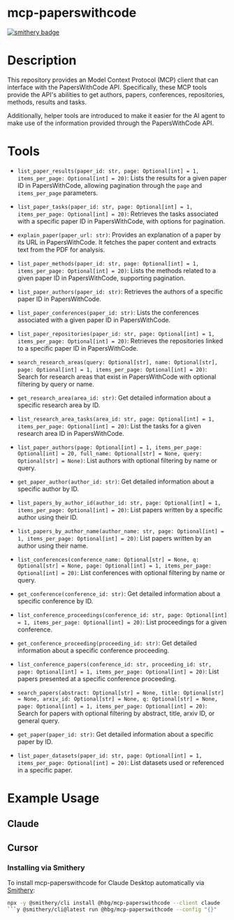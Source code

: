 # mcp-paperswithcode

[![smithery badge](https://smithery.ai/badge/@hbg/mcp-paperswithcode)](https://smithery.ai/server/@hbg/mcp-paperswithcode)

# Description

This repository provides an Model Context Protocol (MCP) client that can interface with the PapersWithCode API. Specifically, these MCP tools provide the API's abilities to get authors, papers, conferences, repositories, methods, results and tasks.

Additionally, helper tools are introduced to make it easier for the AI agent to make use of the information provided through the PapersWithCode API.

# Tools

- `list_paper_results(paper_id: str, page: Optional[int] = 1, items_per_page: Optional[int] = 20)`: Lists the results for a given paper ID in PapersWithCode, allowing pagination through the `page` and `items_per_page` parameters.

- `list_paper_tasks(paper_id: str, page: Optional[int] = 1, items_per_page: Optional[int] = 20)`: Retrieves the tasks associated with a specific paper ID in PapersWithCode, with options for pagination.

- `explain_paper(paper_url: str)`: Provides an explanation of a paper by its URL in PapersWithCode. It fetches the paper content and extracts text from the PDF for analysis.

- `list_paper_methods(paper_id: str, page: Optional[int] = 1, items_per_page: Optional[int] = 20)`: Lists the methods related to a given paper ID in PapersWithCode, supporting pagination.

- `list_paper_authors(paper_id: str)`: Retrieves the authors of a specific paper ID in PapersWithCode.

- `list_paper_conferences(paper_id: str)`: Lists the conferences associated with a given paper ID in PapersWithCode.

- `list_paper_repositories(paper_id: str, page: Optional[int] = 1, items_per_page: Optional[int] = 20)`: Retrieves the repositories linked to a specific paper ID in PapersWithCode.

- `search_research_areas(query: Optional[str], name: Optional[str], page: Optional[int] = 1, items_per_page: Optional[int] = 20)`: Search for research areas that exist in PapersWithCode with optional filtering by query or name.

- `get_research_area(area_id: str)`: Get detailed information about a specific research area by ID.

- `list_research_area_tasks(area_id: str, page: Optional[int] = 1, items_per_page: Optional[int] = 20)`: List the tasks for a given research area ID in PapersWithCode.

- `list_paper_authors(page: Optional[int] = 1, items_per_page: Optional[int] = 20, full_name: Optional[str] = None, query: Optional[str] = None)`: List authors with optional filtering by name or query.

- `get_paper_author(author_id: str)`: Get detailed information about a specific author by ID.

- `list_papers_by_author_id(author_id: str, page: Optional[int] = 1, items_per_page: Optional[int] = 20)`: List papers written by a specific author using their ID.

- `list_papers_by_author_name(author_name: str, page: Optional[int] = 1, items_per_page: Optional[int] = 20)`: List papers written by an author using their name.

- `list_conferences(conference_name: Optional[str] = None, q: Optional[str] = None, page: Optional[int] = 1, items_per_page: Optional[int] = 20)`: List conferences with optional filtering by name or query.

- `get_conference(conference_id: str)`: Get detailed information about a specific conference by ID.

- `list_conference_proceedings(conference_id: str, page: Optional[int] = 1, items_per_page: Optional[int] = 20)`: List proceedings for a given conference.

- `get_conference_proceeding(proceeding_id: str)`: Get detailed information about a specific conference proceeding.

- `list_conference_papers(conference_id: str, proceeding_id: str, page: Optional[int] = 1, items_per_page: Optional[int] = 20)`: List papers presented at a specific conference proceeding.

- `search_papers(abstract: Optional[str] = None, title: Optional[str] = None, arxiv_id: Optional[str] = None, q: Optional[str] = None, page: Optional[int] = 1, items_per_page: Optional[int] = 20)`: Search for papers with optional filtering by abstract, title, arxiv ID, or general query.

- `get_paper(paper_id: str)`: Get detailed information about a specific paper by ID.

- `list_paper_datasets(paper_id: str, page: Optional[int] = 1, items_per_page: Optional[int] = 20)`: List datasets used or referenced in a specific paper.

# Example Usage

## Claude

## Cursor

### Installing via Smithery

To install mcp-paperswithcode for Claude Desktop automatically via [Smithery](https://smithery.ai/server/@hbg/mcp-paperswithcode):

```bash
npx -y @smithery/cli install @hbg/mcp-paperswithcode --client claude
```y @smithery/cli@latest run @hbg/mcp-paperswithcode --config "{}"
```
